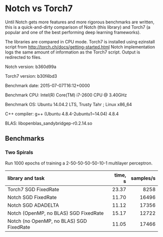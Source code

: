 Notch vs Torch7
===============

Until Notch gets more features and more rigorous benchmarks are written, 
this is a quick-and-dirty comparison of Notch (this library) and Torch7
(a popular and one of the best performing deep learning frameworks).

The libraries are compared in CPU mode. Torch7 is installed using 
ezinstall script from http://torch.ch/docs/getting-started.html
Notch implementation logs the same amount of information as the Torch7 script.
Output is redirected to files.

Notch version:    b360d99a

Torch7 version:   b30f4bd3


Benchmark date:   2015-07-07T16:12+0000

Benchmark CPU:    Intel(R) Core(TM) i7-2600 CPU @ 3.40GHz

Benchmark OS:     Ubuntu 14.04.2 LTS, Trusty Tahr ;  Linux x86_64

C++ compiler:     g++ (Ubuntu 4.8.4-2ubuntu1~14.04) 4.8.4

BLAS:             libopenblas_sandybridgep-r0.2.14.so


Benchmarks
----------

### Two Spirals

Run 1000 epochs of training a 2-50-50-50-50-10-1 multilayer perceptron.


|library and task                                  |   time, s| samples/s|
|:-------------------------------------------------|---------:|---------:|
|Torch7 SGD FixedRate                              |     23.37|      8258|
|Notch SGD FixedRate                               |     11.70|     16496|
|Notch SGD ADADELTA                                |     11.12|     17356|
|Notch (OpenMP, no BLAS) SGD FixedRate             |     15.17|     12722|
|Notch (no OpenMP, no BLAS) SGD FixedRate          |     11.05|     17466|

